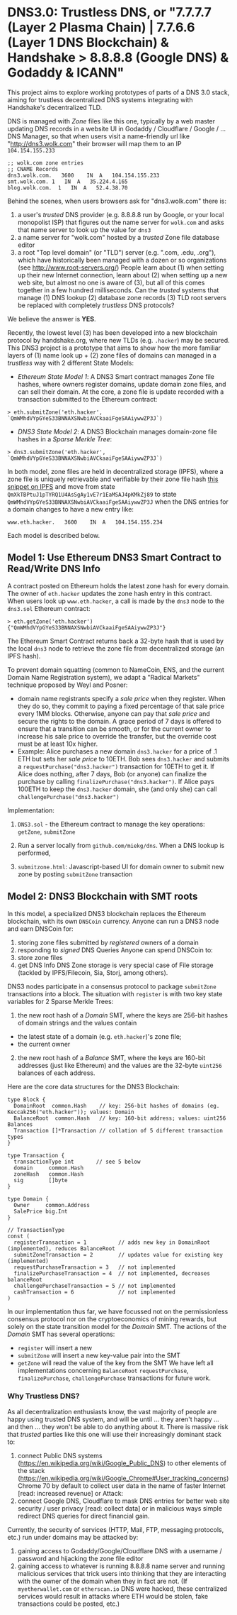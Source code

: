 # DNS3.0: Trustless DNS, or "7.7.7.7 (Layer 2 Plasma Chain) | 7.7.6.6 (Layer 1 DNS Blockchain) & Handshake > 8.8.8.8 (Google DNS) & Godaddy & ICANN"

This project aims to explore working prototypes of parts of a DNS 3.0 stack, aiming for trustless decentralized DNS systems integrating with Handshake's decentralized TLD.  

DNS is managed with _Zone_ files like this one, typically by a web master updating DNS records in a website UI in Godaddy / Cloudflare / Google / ... DNS Manager, so that when users visit a name-friendly url like "http://dns3.wolk.com" their browser will map them to an IP `104.154.155.233`

```
;; wolk.com zone entries
;; CNAME Records
dns3.wolk.com.   3600    IN  A   104.154.155.233
smt.wolk.com. 1   IN  A   35.224.4.165
blog.wolk.com.  1   IN  A   52.4.38.70
```

Behind the scenes, when users browsers ask for "dns3.wolk.com" there is:
 1. a user's _trusted_ DNS provider (e.g. 8.8.8.8 run by Google, or your local monopolist ISP) that figures out the name server for `wolk.com` and asks that name server to look up the value for `dns3`
 2. a name server for "wolk.com" hosted by a _trusted_ Zone file database editor
 3. a root "Top level domain" (or "TLD") server (e.g. ".com, .edu, .org"), which have historically been managed with a dozen or so organizations (see http://www.root-servers.org/)
People learn about (1) when setting up their new Internet connection, learn about (2) when setting up a new web site, but
almost no one is aware of (3), but all of this comes together in a few hundred milliseconds.   Can the _trusted_ systems that manage (1) DNS lookup (2) database zone records (3) TLD root servers be replaced with completely _trustless_ DNS protocols?  

We believe the answer is **YES**.   

Recently, the lowest level (3) has been developed into a new blockchain protocol by handshake.org, where new TLDs (e.g. `.hacker`) may be secured.    This DNS3 project is a prototype that aims to show how the more familiar layers of (1) name look up + (2) zone files of domains can managed in a _trustless_ way with 2 different State Models:
* _Ethereum State Model 1_: A DNS3 Smart contract manages Zone file hashes, where owners register domains, update domain zone files, and can sell their domain.  At the core, a zone file is update recorded with a transaction submitted to the Ethereum contract:
```
> eth.submitZone('eth.hacker', `QmWMhdVYpGYeS33BNNAXSNwbiAVCkaaiFgeSAAiywwZP3J`)
```
* _DNS3 State Model 2_: A DNS3 Blockchain manages domain-zone file hashes in a *Sparse Merkle Tree*:
```
> dns3.submitZone('eth.hacker', `QmWMhdVYpGYeS33BNNAXSNwbiAVCkaaiFgeSAAiywwZP3J`)
```
In both model, zone files are held in decentralized storage (IPFS), where a zone file is uniquely retrievable and verifiable by their zone file hash [this snippet on IPFS](https://cloudflare-ipfs.com/ipfs/QmXkTBPtuJ1pTYRQ1U4AsSgAy1vE7r1EaMSAJ4pKMkZj89) and move from state `QmXkTBPtuJ1pTYRQ1U4AsSgAy1vE7r1EaMSAJ4pKMkZj89` to state `QmWMhdVYpGYeS33BNNAXSNwbiAVCkaaiFgeSAAiywwZP3J` when the DNS entries for a domain changes to have a new entry like:
 ```
 www.eth.hacker.   3600    IN  A   104.154.155.234
 ```

Each model is described below.

## Model 1: Use Ethereum DNS3 Smart Contract to Read/Write DNS Info

A contract posted on Ethereum holds the latest zone hash for every domain.  The owner of `eth.hacker` updates the zone hash entry in this contract.    When users look up `www.eth.hacker`, a call is made by the `dns3` node to the `dns3.sol` Ethereum contract:

```
> eth.getZone('eth.hacker')
{"QmWMhdVYpGYeS33BNNAXSNwbiAVCkaaiFgeSAAiywwZP3J"}
```
The Ethereum Smart Contract returns back a 32-byte hash that is used by the local `dns3` node to retrieve the zone file from decentralized storage (an IPFS hash).  

To prevent domain squatting (common to NameCoin, ENS, and the current Domain Name Registration system), we adapt a "Radical Markets" technique proposed by Weyl and Posner:
* domain name registrants specify a _sale price_ when they register.  When they do so, they commit to paying a fixed percentage of that sale price every 1MM blocks.  Otherwise, anyone can pay that _sale price_ and secure the rights to the domain.  A grace period of 7 days is offered to ensure that a transition can be smooth, or for the current owner to increase his sale price to override the transfer, but the override cost must be at least 10x higher.      
* Example: Alice purchases a new domain `dns3.hacker` for a price of .1 ETH but sets her _sale price_ to 10ETH.  Bob sees `dns3.hacker` and submits a `requestPurchase("dns3.hacker")` transaction for 10ETH to get it.   If Alice does nothing, after 7 days, Bob (or anyone) can finalize the purchase by calling `finalizePurchase("dns3.hacker")`.  If Alice pays 100ETH to keep the `dns3.hacker` domain, she (and only she) can call `challengePurchase("dns3.hacker")`

Implementation:
1. `DNS3.sol` - the Ethereum contract to manage the key operations: `getZone`, `submitZone`

2. Run a server locally from `github.com/miekg/dns`.  When a DNS lookup is performed, 

3. `submitzone.html`: Javascript-based UI for domain owner to submit new zone by posting `submitZone` transaction


## Model 2: DNS3 Blockchain with SMT roots

In this model, a specialized DNS3 blockchain replaces the Ethereum blockchain, with its own `DNSCoin` currency.  Anyone can run a DNS3 node and earn DNSCoin for:
1. storing zone files submitted by _registered_ owners of a domain
2. responding to _signed_ DNS Queries
Anyone can spend DNSCoin to:
1. store zone files
2. get DNS Info
DNS Zone storage is very special case of File storage (tackled by IPFS/Filecoin, Sia, Storj, among others).

DNS3 nodes participate in a consensus protocol to package `submitZone` transactions into a block.  The situation with `register` is
 with two key state variables for 2 Sparse Merkle Trees:

1. the new root hash of a _Domain_ SMT, where the keys are 256-bit hashes of domain strings and the values contain
 * the latest state of a domain (e.g. `eth.hacker`)'s zone file;
 * the current owner

2. the new root hash of a _Balance_ SMT, where the keys are 160-bit addresses (just like Ethereum) and the values are the 32-byte `uint256` balances of each address.

Here are the core data structures for the DNS3 Blockchain:
```
type Block {
  DomainRoot  common.Hash    // key: 256-bit hashes of domains (eg. Keccak256("eth.hacker")); values: Domain
  BalanceRoot  common.Hash   // key: 160-bit address; values: uint256 Balances  
  Transaction []*Transaction // collation of 5 different transaction types
}

type Transaction {
  transactionType int       // see 5 below
  domain     common.Hash
  zoneHash   common.Hash
  sig        []byte
}

type Domain {
  Owner     common.Address
  SalePrice big.Int
}

// TransactionType
const (
  registerTransaction = 1          // adds new key in DomainRoot (implemented), reduces BalanceRoot
  submitZoneTransaction = 2        // updates value for existing key (implemented)
  requestPurchaseTransaction = 3   // not implemented
  finalizePurchaseTransaction = 4  // not implemented, decreases balanceRoot
  challengePurchaseTransaction = 5 // not implemented
  cashTransaction = 6              // not implemented
)
```

In our implementation thus far, we have focussed not on the permissionless consensus protocol nor on the cryptoeconomics of mining rewards, but solely on the state transition model for the _Domain_ SMT.  The actions of the _Domain_ SMT has several operations:
 * `register` will insert a new
 * `submitZone` will insert a new key-value pair into the SMT
 * `getZone` will read the value of the key from the SMT
We have left all implementations concerning `BalanceRoot` `requestPurchase`, `finalizePurchase`, `challengePurchase` transactions for future work.

### Why Trustless DNS?

As all decentralization enthusiasts know, the vast majority of people are happy using trusted DNS system, and will be until ... they aren't happy ... and then ... they won't be able to do anything about it.   There is massive risk that _trusted_ parties like this one will use their increasingly dominant stack to:
 1. connect Public DNS systems (https://en.wikipedia.org/wiki/Google_Public_DNS) to other elements of the stack (https://en.wikipedia.org/wiki/Google_Chrome#User_tracking_concerns) Chrome 70 by default to collect user data in the name of faster Internet [read: increased revenue] or Attack:
 2. connect Google DNS, Cloudflare to mask DNS entries for better web site security / user privacy [read: collect data]
or in malicious ways simple redirect DNS queries for direct financial gain.  

Currently, the security of services (HTTP, Mail, FTP, messaging protocols,  etc.) run under domains may be attacked by:
 1. gaining access to Godaddy/Google/Cloudflare DNS with a username / password and hijacking the zone file editor
 2. gaining access to whatever is running 8.8.8.8 name server
and running malicious services that trick users into thinking that they are interacting with the owner of the domain when they in fact are not.  (If `myetherwallet.com` or `etherscan.io` DNS were hacked, these centralized services would result in attacks where ETH would be stolen, fake transactions could be posted, etc.)
